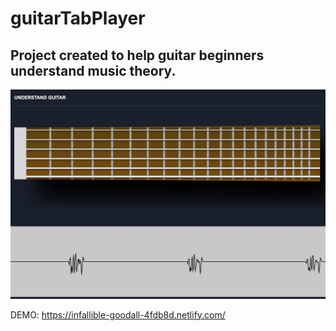 # guitarTabPlayer

## Project created to help guitar beginners understand music theory.

![Understand Guitar image](https://raw.githubusercontent.com/mariuszkalinski/guitarTabPlayer/master/DOCS/app_preview.jpg)

DEMO: 
https://infallible-goodall-4fdb8d.netlify.com/
